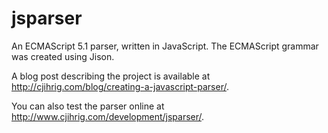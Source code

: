 jsparser
========

An ECMAScript 5.1 parser, written in JavaScript.  The ECMAScript grammar was created using Jison.

A blog post describing the project is available at http://cjihrig.com/blog/creating-a-javascript-parser/.

You can also test the parser online at http://www.cjihrig.com/development/jsparser/.
